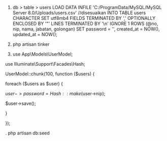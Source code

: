 1. db > table > users
LOAD DATA INFILE 'C:/ProgramData/MySQL/MySQL Server 8.0/Uploads/users.csv' //disesuaikan
INTO TABLE users
CHARACTER SET utf8mb4
FIELDS TERMINATED BY ','
OPTIONALLY ENCLOSED BY '"'
LINES TERMINATED BY '\n'
IGNORE 1 ROWS
(@no, nip, nama, jabatan, golongan)
SET password = '',
created_at = NOW(),
updated_at = NOW();

2. php artisan tinker
3. use App\Models\UserModel;

use Illuminate\Support\Facades\Hash;

UserModel::chunk(100, function ($users) {

foreach ($users as $user) {

$user->password = Hash::make($user->nip);

$user->save();

}

});


. php artisan db:seed
